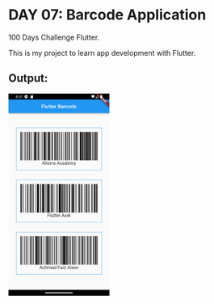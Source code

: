 # DAY 07: Barcode Application

100 Days Challenge Flutter.

This is my project to learn app development with Flutter.

## Output:
<img src="https://github.com/achmadfaizalawi/daily_flutter/blob/master/barcode_application/assets/images/barcode_1.png?raw=true" width="200" height="400" />